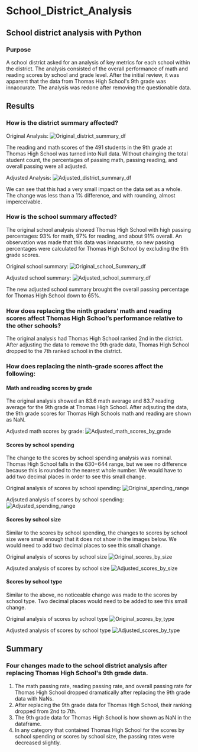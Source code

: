 # School_District_Analysis

## School district analysis with Python

### Purpose

A school district asked for an analysis of key metrics for each school within the district. The analysis consisted of the overall performance of math and reading scores by school and grade level. After the initial review, it was apparent that the data from Thomas High School's 9th grade was innaccurate. The analysis was redone after removing the questionable data.

## Results

### How is the district summary affected?

Original Analysis:
![Original_district_summary_df](https://user-images.githubusercontent.com/96550846/151715035-c3dea6e2-d70b-4848-a59d-f5a1557e3a70.png)

The reading and math scores of the 491 students in the 9th grade at Thomas High School was turned into Null data. Without chainging the total student count, the percentages of passing math, passing reading, and overall passing were all adjusted.

Adjusted Analysis:
![Adjusted_district_summary_df](https://user-images.githubusercontent.com/96550846/151715123-df7e2b4b-7451-4e26-a116-55254d4f9e03.png)

We can see that this had a very small impact on the data set as a whole. The change was less than a 1% difference, and with rounding, almost imperceivable.

### How is the school summary affected?

The original school analysis showed Thomas High School with high passing percentages: 93% for math, 97% for reading, and about 91% overall. An observation was made that this data was innacurate, so new passing percentages were calculated for Thomas High School by excluding the 9th grade scores.

Original school summary:
![Original_school_Summary_df](https://user-images.githubusercontent.com/96550846/151715257-bb4b6b15-8e66-4e69-95bf-ad5287114502.png)

Adjusted school summary:
![Adjusted_school_summary_df](https://user-images.githubusercontent.com/96550846/151715263-666e9c96-d3d8-41c5-849f-7dcb20eff5e8.png)

The new adjusted school summary brought the overall passing percentage for Thomas High School down to 65%.

### How does replacing the ninth graders’ math and reading scores affect Thomas High School’s performance relative to the other schools?

The original analysis had Thomas High School ranked 2nd in the district. After adjusting the data to remove the 9th grade data, Thomas High School dropped to the 7th ranked school in the district.

### How does replacing the ninth-grade scores affect the following:

#### Math and reading scores by grade

The original analysis showed an 83.6 math average and 83.7 reading average for the 9th grade at Thomas High School. After adjsuting the data, the 9th grade scores for Thomas High Schools math and reading are shown as NaN.

Adjusted math scores by grade:
![Adjusted_math_scores_by_grade](https://user-images.githubusercontent.com/96550846/151715570-9ede7f85-2a37-469a-8d8b-b72036ed8736.png)

#### Scores by school spending

The change to the scores by school spending analysis was nominal. Thomas High School falls in the $630-$644 range, but we see no difference because this is rounded to the nearest whole number. We would have to add two decimal places in order to see this small change.

Original analysis of scores by school spending:
![Original_spending_range](https://user-images.githubusercontent.com/96550846/151715733-54ba3221-11b0-4a27-a736-28b886824b05.png)

Adjsuted analysis of scores by school spending:
![Adjusted_spending_range](https://user-images.githubusercontent.com/96550846/151715743-480c006a-32ce-4e47-a980-3cb738af0bd4.png)

#### Scores by school size

Similar to the scores by school spending, the changes to scores by school size were small enough that it does not show in the images below. We would need to add two decimal places to see this small change.

Original analysis of scores by school size
![Original_scores_by_size](https://user-images.githubusercontent.com/96550846/151715885-be36b9a0-a760-4bf8-abb9-9a9133fb45d6.png)

Adjsuted analysis of scores by school size
![Adjusted_scores_by_size](https://user-images.githubusercontent.com/96550846/151715882-abbb566b-e2c9-40d3-9c57-6441962fa5b2.png)

#### Scores by school type

Similar to the above, no noticeable change was made to the scores by school type. Two decimal places would need to be added to see this small change.

Original analysis of scores by school type
![Original_scores_by_type](https://user-images.githubusercontent.com/96550846/151715995-f8f8b47b-0ad6-442a-bc9e-752ffafb0334.png)

Adjusted analysis of scores by school type
![Adjusted_scores_by_type](https://user-images.githubusercontent.com/96550846/151716008-2fa6cd3a-6d14-452e-a16d-10dbc12b352c.png)

## Summary

### Four changes made to the school district analysis after replacing Thomas High School's 9th grade data.

1. The math passing rate, reading passing rate, and overall passing rate for Thomas High School dropped dramatically after replacing the 9th grade data with NaNs.
2. After replacing the 9th grade data for Thomas High School, their ranking dropped from 2nd to 7th.
3. The 9th grade data for Thomas High School is how shown as NaN in the dataframe.
4. In any category that contained Thomas High School for the scores by school spending or scores by school size, the passing rates were decreased slightly.

